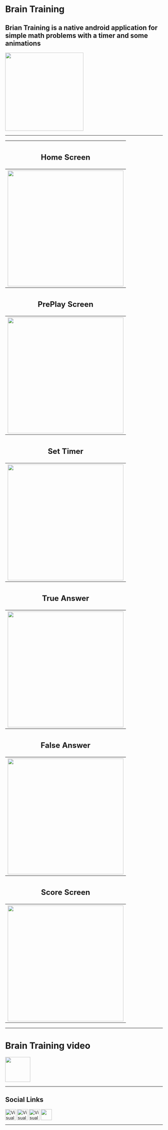 # Brain Training

## Brian Training  is a native android application for simple math problems with a timer and some animations

<a href="https://drive.google.com/drive/folders/1Xnqk40bIFMEohNQvdyKE3yrMNPwi9_yP?usp=sharing">
<img src="images/downloadAndroid.png"  width="250">  
</a> 

---

<table style="width:100%" >
  
  <tr> 
   <th>   <h2>Home Screen</h2>   </th> 
  <tr/>
  <tr>
    <th><img src="images/1.home.jpg"  width="370"></th>
  </tr>
  

  <tr>  
   <th>   <h2>PrePlay Screen</h2> </th>
  <tr/>
  <tr>
   <th><img src="images/2.prePlay.jpg"  width="370"></th>
  </tr>
  
 
  <tr>  
   <th>   <h2>Set Timer</h2> </th>
  <tr/>
  <tr>
   <th><img src="images/3.setTimer.jpg"  width="370"></th>
  </tr>
  
  
  <tr>  
   <th>   <h2>True Answer</h2> </th>
  <tr/>
  <tr>
   <th><img src="images/5.trueAnswer.jpg"  width="370"></th>
  </tr>
  
  
  <tr>  
   <th>   <h2>False Answer</h2> </th>
  <tr/>
  <tr>
   <th><img src="images/4.falseAnswer.jpg"  width="370"></th>
  </tr>
  
   
   
  <tr>  
   <th>   <h2>Score Screen</h2> </th>
  <tr/>
  <tr>
   <th><img src="images/6.score.jpg"  width="370"></th>
  </tr>

  
</table>

---

# Brain Training video

<a href="https://drive.google.com/file/d/1ezEUBCC9bIWzk_DhqppBKy4XYMeb6qOM/view?usp=sharing">
<img src="images/youtube.png"  width="80">  
</a> 

---
## Social Links 

<a href="https://www.linkedin.com/in/amr-alshenawy">
<img align="left" alt="Visual Studio Code" width="35px" src="https://image.flaticon.com/icons/png/128/1409/1409945.png" />
</a> 
 <a href="https://www.facebook.com/eng.amr.alshenawy">
<img align="left" alt="Visual Studio Code" width="35px" src="https://image.flaticon.com/icons/png/128/1409/1409943.png" />
  </a>
  
   <a href="https://wa.me/+201067316151">
<img align="left" alt="Visual Studio Code" width="35px" src="https://image.flaticon.com/icons/png/128/220/220236.png" />
  </a>
  
<a href="https://www.youtube.com/channel/UCbI1TeHt3OSKZyNBcgknVNg">
<img width="35" src="https://image.flaticon.com/icons/png/128/187/187209.png" />
  </a>

---
